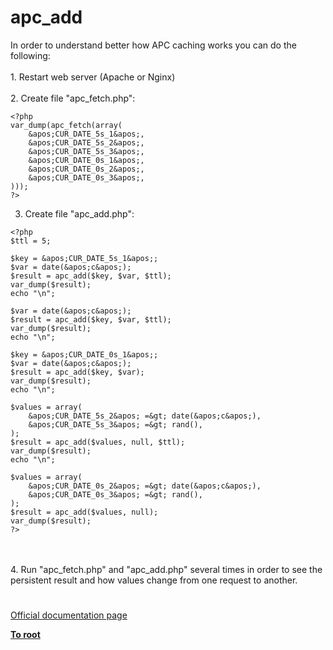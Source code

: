 # apc_add



In order to understand better how APC caching works you can do the following:<br><br>1. Restart web server (Apache or Nginx)<br><br>2. Create file "apc_fetch.php":<br>

```
<?php
var_dump(apc_fetch(array(
    &apos;CUR_DATE_5s_1&apos;,
    &apos;CUR_DATE_5s_2&apos;,
    &apos;CUR_DATE_5s_3&apos;,
    &apos;CUR_DATE_0s_1&apos;,
    &apos;CUR_DATE_0s_2&apos;,
    &apos;CUR_DATE_0s_3&apos;,
)));
?>
```


3. Create file "apc_add.php":


```
<?php
$ttl = 5;

$key = &apos;CUR_DATE_5s_1&apos;;
$var = date(&apos;c&apos;);
$result = apc_add($key, $var, $ttl);
var_dump($result);
echo "\n";

$var = date(&apos;c&apos;);
$result = apc_add($key, $var, $ttl);
var_dump($result);
echo "\n";

$key = &apos;CUR_DATE_0s_1&apos;;
$var = date(&apos;c&apos;);
$result = apc_add($key, $var);
var_dump($result);
echo "\n";

$values = array(
    &apos;CUR_DATE_5s_2&apos; =&gt; date(&apos;c&apos;),
    &apos;CUR_DATE_5s_3&apos; =&gt; rand(),
);
$result = apc_add($values, null, $ttl);
var_dump($result);
echo "\n";

$values = array(
    &apos;CUR_DATE_0s_2&apos; =&gt; date(&apos;c&apos;),
    &apos;CUR_DATE_0s_3&apos; =&gt; rand(),
);
$result = apc_add($values, null);
var_dump($result);
?>
```
<br><br>4. Run "apc_fetch.php" and "apc_add.php" several times in order to see the persistent result and how values change from one request to another.  

#

[Official documentation page](https://www.php.net/manual/en/function.apc-add.php)

**[To root](/README.md)**